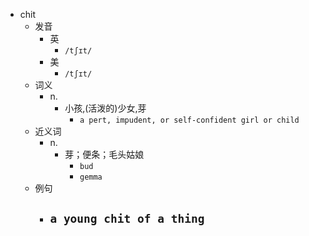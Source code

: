- chit
  - 发音
    - 英
      - `/tʃɪt/`
    - 美
      - `/tʃɪt/`
  - 词义
    - n.
      - 小孩,(活泼的)少女,芽
        - `a pert, impudent, or self-confident girl or child `
  - 近义词
    - n.
      - 芽；便条；毛头姑娘
        - `bud`
        - `gemma`
  - 例句
    - `a young chit of a thing`
      - 

